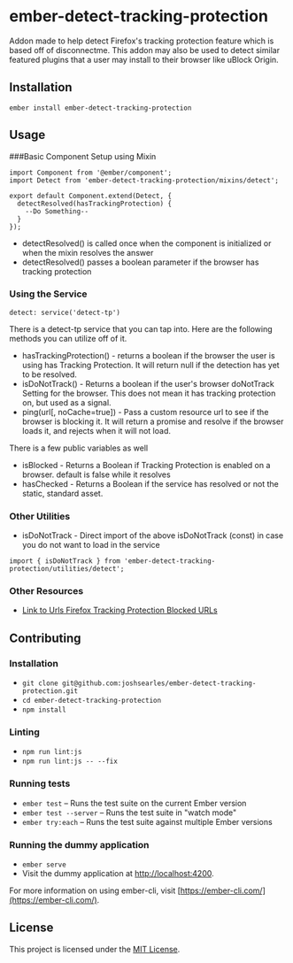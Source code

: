 ember-detect-tracking-protection
==============================================================================

Addon made to help detect Firefox's tracking protection feature which is based off of disconnectme. 
This addon may also be used to detect similar featured plugins that a user may install to their browser like uBlock Origin.

 
Installation
------------------------------------------------------------------------------

```
ember install ember-detect-tracking-protection
```


Usage
------------------------------------------------------------------------------

###Basic Component Setup using Mixin
```ecmascript 6
import Component from '@ember/component';
import Detect from 'ember-detect-tracking-protection/mixins/detect';

export default Component.extend(Detect, {
  detectResolved(hasTrackingProtection) {
    --Do Something--
  }
});
```
* detectResolved() is called once when the component is initialized or when the mixin resolves the answer
* detectResolved() passes a boolean parameter if the browser has tracking protection


### Using the Service
```ecmascript 6
detect: service('detect-tp')
```
There is a detect-tp service that you can tap into. Here are the following methods you can utilize off of it.
* hasTrackingProtection() - returns a boolean if the browser the user is using has Tracking Protection. It will return null if the detection has yet to be resolved.
* isDoNotTrack() - Returns a boolean if the user's browser doNotTrack Setting for the browser. This does not mean it has tracking protection on, but used as a signal.
* ping(url[, noCache=true]) - Pass a custom resource url to see if the browser is blocking it. It will return a promise and resolve if the browser loads it, and rejects when it will not load.

There is a few public variables as well
* isBlocked - Returns a Boolean if Tracking Protection is enabled on a browser. default is false while it resolves
* hasChecked - Returns a Boolean if the service has resolved or not the static, standard asset.

### Other Utilities
- isDoNotTrack - Direct import of the above isDoNotTrack (const) in case you do not want to load in the service
```ecmascript 6
import { isDoNotTrack } from 'ember-detect-tracking-protection/utilities/detect';
```

### Other Resources
* [Link to Urls Firefox Tracking Protection Blocked URLs](https://github.com/disconnectme/disconnect-tracking-protection/blob/master/services.json)




Contributing
------------------------------------------------------------------------------

### Installation

* `git clone git@github.com:joshsearles/ember-detect-tracking-protection.git`
* `cd ember-detect-tracking-protection`
* `npm install`

### Linting

* `npm run lint:js`
* `npm run lint:js -- --fix`

### Running tests

* `ember test` – Runs the test suite on the current Ember version
* `ember test --server` – Runs the test suite in "watch mode"
* `ember try:each` – Runs the test suite against multiple Ember versions

### Running the dummy application

* `ember serve`
* Visit the dummy application at [http://localhost:4200](http://localhost:4200).

For more information on using ember-cli, visit [https://ember-cli.com/](https://ember-cli.com/).

License
------------------------------------------------------------------------------

This project is licensed under the [MIT License](LICENSE.md).
